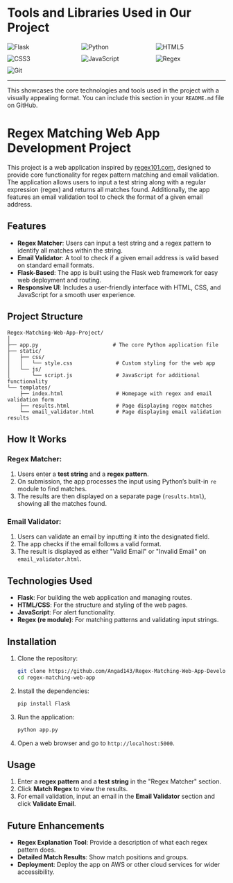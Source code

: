 # **Tools and Libraries Used in Our Project**

<div style="display: flex; flex-wrap: wrap; gap: 10px;">
  <img src="https://img.shields.io/badge/Flask-000000?style=flat&logo=flask&logoColor=white" alt="Flask" style="flex: 1 1 30%;">
  <img src="https://img.shields.io/badge/Python-3776AB?style=flat&logo=python&logoColor=white" alt="Python" style="flex: 1 1 30%;">
  <img src="https://img.shields.io/badge/HTML5-E34F26?style=flat&logo=html5&logoColor=white" alt="HTML5" style="flex: 1 1 30%;">
  <img src="https://img.shields.io/badge/CSS3-1572B6?style=flat&logo=css3&logoColor=white" alt="CSS3" style="flex: 1 1 30%;">
  <img src="https://img.shields.io/badge/JavaScript-F7DF1E?style=flat&logo=javascript&logoColor=black" alt="JavaScript" style="flex: 1 1 30%;">
  <img src="https://img.shields.io/badge/Regex-00427E?style=flat&logo=regex&logoColor=white" alt="Regex" style="flex: 1 1 30%;">
  <img src="https://img.shields.io/badge/Git-F05032?style=flat&logo=git&logoColor=white" alt="Git" style="flex: 1 1 30%;">
</div>

---

This showcases the core technologies and tools used in the project with a visually appealing format. You can include this section in your `README.md` file on GitHub.
# Regex Matching Web App Development Project

This project is a web application inspired by [regex101.com](https://regex101.com), designed to provide core functionality for regex pattern matching and email validation. The application allows users to input a test string along with a regular expression (regex) and returns all matches found. Additionally, the app features an email validation tool to check the format of a given email address.

## Features
- **Regex Matcher**: Users can input a test string and a regex pattern to identify all matches within the string.
- **Email Validator**: A tool to check if a given email address is valid based on standard email formats.
- **Flask-Based**: The app is built using the Flask web framework for easy web deployment and routing.
- **Responsive UI**: Includes a user-friendly interface with HTML, CSS, and JavaScript for a smooth user experience.
  
## Project Structure
```
Regex-Matching-Web-App-Project/
│
├── app.py                        # The core Python application file
├── static/
│   ├── css/
│   │   └── style.css              # Custom styling for the web app
│   └── js/
│       └── script.js              # JavaScript for additional functionality
└── templates/
    ├── index.html                 # Homepage with regex and email validation form
    ├── results.html               # Page displaying regex matches
    └── email_validator.html       # Page displaying email validation results
```

## How It Works

### Regex Matcher:
1. Users enter a **test string** and a **regex pattern**.
2. On submission, the app processes the input using Python’s built-in `re` module to find matches.
3. The results are then displayed on a separate page (`results.html`), showing all the matches found.

### Email Validator:
1. Users can validate an email by inputting it into the designated field.
2. The app checks if the email follows a valid format.
3. The result is displayed as either "Valid Email" or "Invalid Email" on `email_validator.html`.

## Technologies Used
- **Flask**: For building the web application and managing routes.
- **HTML/CSS**: For the structure and styling of the web pages.
- **JavaScript**: For alert functionality.
- **Regex (re module)**: For matching patterns and validating input strings.

## Installation

1. Clone the repository:
   ```bash
   git clone https://github.com/Angad143/Regex-Matching-Web-App-Development-Project.git
   cd regex-matching-web-app
   ```

2. Install the dependencies:
   ```bash
   pip install Flask
   ```

3. Run the application:
   ```bash
   python app.py
   ```

4. Open a web browser and go to `http://localhost:5000`.

## Usage
1. Enter a **regex pattern** and a **test string** in the "Regex Matcher" section.
2. Click **Match Regex** to view the results.
3. For email validation, input an email in the **Email Validator** section and click **Validate Email**.

## Future Enhancements
- **Regex Explanation Tool**: Provide a description of what each regex pattern does.
- **Detailed Match Results**: Show match positions and groups.
- **Deployment**: Deploy the app on AWS or other cloud services for wider accessibility.


